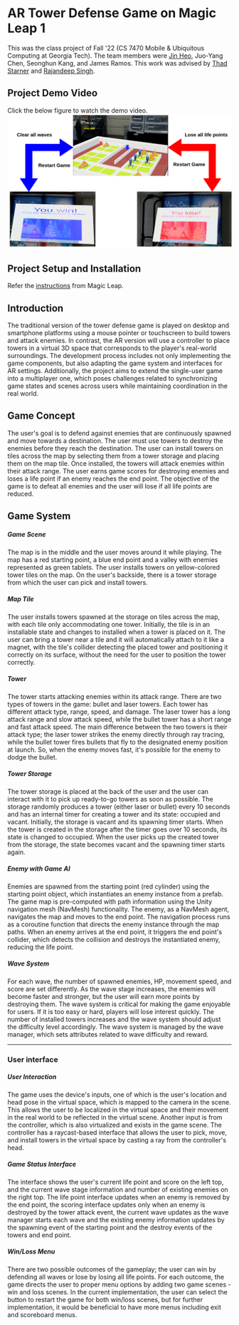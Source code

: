 # AR Tower Defense Game on Magic Leap 1

This was the class project of Fall '22 (CS 7470 Mobile & Ubiquitous Computing at Georgia Tech).
The team members were [Jin Heo](https://jheo4.github.io/), Juo-Yang Chen, Seonghun Kang, and James Ramos.
This work was advised by [Thad Starner](https://faculty.cc.gatech.edu/~thad/) and [Rajandeep Singh](https://www.rajandeepsingh.com/).

## Project Demo Video
Click the below figure to watch the demo video.
[![Demo Screenshot](./scene_flow.png)](https://youtu.be/hWpkK2sHkWQ)

## Project Setup and Installation
Refer the [instructions](https://github.com/magicleap/UnityTemplate) from Magic Leap.


## Introduction
The traditional version of the tower defense game is played on desktop and smartphone platforms using a mouse pointer or touchscreen to build towers and attack enemies.
In contrast, the AR version will use a controller to place towers in a virtual 3D space that corresponds to the player's real-world surroundings.
The development process includes not only implementing the game components, but also adapting the game system and interfaces for AR settings.
Additionally, the project aims to extend the single-user game into a multiplayer one, which poses challenges related to synchronizing game states and scenes across users while maintaining coordination in the real world.


## Game Concept
The user's goal is to defend against enemies that are continuously spawned and move towards a destination.
The user must use towers to destroy the enemies before they reach the destination.
The user can install towers on tiles across the map by selecting them from a tower storage and placing them on the map tile.
Once installed, the towers will attack enemies within their attack range.
The user earns game scores for destroying enemies and loses a life point if an enemy reaches the end point.
The objective of the game is to defeat all enemies and the user will lose if all life points are reduced.



## Game System
##### __*Game Scene*__
The map is in the middle and the user moves around it while playing.
The map has a red starting point, a blue end point and a valley with enemies represented as green tablets.
The user installs towers on yellow-colored tower tiles on the map.
On the user's backside, there is a tower storage from which the user can pick and install towers.

##### __*Map Tile*__

The user installs towers spawned at the storage on tiles across the map, with each tile only accommodating one tower.
Initially, the tile is in an installable state and changes to installed when a tower is placed on it.
The user can bring a tower near a tile and it will automatically attach to it like a magnet, with the tile's collider detecting the placed tower and positioning it correctly on its surface, without the need for the user to position the tower correctly.

##### __*Tower*__

The tower starts attacking enemies within its attack range.
There are two types of towers in the game: bullet and laser towers.
Each tower has different attack type, range, speed, and damage.
The laser tower has a long attack range and slow attack speed, while the bullet tower has a short range and fast attack speed.
The main difference between the two towers is their attack type; the laser tower strikes the enemy directly through ray tracing, while the bullet tower fires bullets that fly to the designated enemy position at launch.
So, when the enemy moves fast, it's possible for the enemy to dodge the bullet.

##### __*Tower Storage*__
The tower storage is placed at the back of the user and the user can interact with it to pick up ready-to-go towers as soon as possible.
The storage randomly produces a tower (either laser or bullet) every 10 seconds and has an internal timer for creating a tower and its state: occupied and vacant.
Initially, the storage is vacant and its spawning timer starts.
When the tower is created in the storage after the timer goes over 10 seconds, its state is changed to occupied.
When the user picks up the created tower from the storage, the state becomes vacant and the spawning timer starts again.

##### __*Enemy with Game AI*__
Enemies are spawned from the starting point (red cylinder) using the starting point object, which instantiates an enemy instance from a prefab.
The game map is pre-computed with path information using the Unity navigation mesh (NavMesh) functionality.
The enemy, as a NavMesh agent, navigates the map and moves to the end point.
The navigation process runs as a coroutine function that directs the enemy instance through the map paths.
When an enemy arrives at the end point, it triggers the end point's collider, which detects the collision and destroys the instantiated enemy, reducing the life point.

##### __*Wave System*__
For each wave, the number of spawned enemies, HP, movement speed, and score are set differently.
As the wave stage increases, the enemies will become faster and stronger, but the user will earn more points by destroying them.
The wave system is critical for making the game enjoyable for users.
If it is too easy or hard, players will lose interest quickly.
The number of installed towers increases and the wave system should adjust the difficulty level accordingly.
The wave system is managed by the wave manager, which sets attributes related to wave difficulty and reward.


-------


### User interface

##### __*User Interaction*__
The game uses the device's inputs, one of which is the user's location and head pose in the virtual space, which is mapped to the camera in the scene.
This allows the user to be localized in the virtual space and their movement in the real world to be reflected in the virtual scene.
Another input is from the controller, which is also virtualized and exists in the game scene.
The controller has a raycast-based interface that allows the user to pick, move, and install towers in the virtual space by casting a ray from the controller's head.


##### __*Game Status Interface*__
The interface shows the user's current life point and score on the left top, and the current wave stage information and number of existing enemies on the right top.
The life point interface updates when an enemy is removed by the end point, the scoring interface updates only when an enemy is destroyed by the tower attack event, the current wave updates as the wave manager starts each wave and the existing enemy information updates by the spawning event of the starting point and the destroy events of the towers and end point.

##### __*Win/Loss Menu*__

There are two possible outcomes of the gameplay; the user can win by defending all waves or lose by losing all life points.
For each outcome, the game directs the user to proper menu options by adding two game scenes - win and loss scenes.
In the current implementation, the user can select the button to restart the game for both win/loss scenes, but for further implementation, it would be beneficial to have more menus including exit and scoreboard menus.

